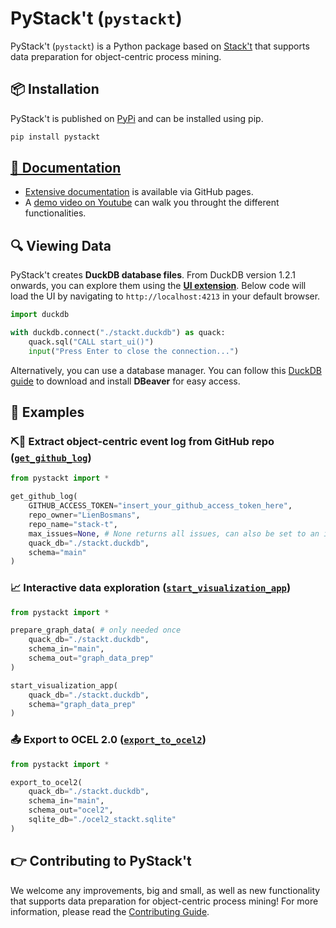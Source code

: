 # PyStack't (`pystackt`)
PyStack't (`pystackt`) is a Python package based on [Stack't](https://github.com/LienBosmans/stack-t) that supports data preparation for object-centric process mining.


## 📦 Installation  
PyStack't is published on [PyPi](https://pypi.org/project/pystackt/) and can be installed using pip.  

```sh
pip install pystackt
```

## [📖 Documentation](https://lienbosmans.github.io/pystackt/)

-   [Extensive documentation](https://lienbosmans.github.io/pystackt/) is available via GitHub pages. 
-   A [demo video on Youtube](https://youtu.be/AS8wI90wRM8) can walk you throught the different functionalities.

## 🔍 Viewing Data  
PyStack't creates **DuckDB database files**. From DuckDB version 1.2.1 onwards, you can explore them using the [**UI extension**](https://duckdb.org/docs/stable/extensions/ui.html). Below code will load the UI by navigating to `http://localhost:4213` in your default browser.

```python
import duckdb

with duckdb.connect("./stackt.duckdb") as quack:
    quack.sql("CALL start_ui()")
    input("Press Enter to close the connection...")
```

Alternatively, you can use a database manager. You can follow this [DuckDB guide](https://duckdb.org/docs/guides/sql_editors/dbeaver.html) to download and install **DBeaver** for easy access.


## 📝 Examples

### ⛏️🐙 Extract object-centric event log from GitHub repo ([`get_github_log`](https://lienbosmans.github.io/pystackt/extract/get_github_log.html))
```python
from pystackt import *

get_github_log(
    GITHUB_ACCESS_TOKEN="insert_your_github_access_token_here",
    repo_owner="LienBosmans",
    repo_name="stack-t",
    max_issues=None, # None returns all issues, can also be set to an integer to extract a limited data set
    quack_db="./stackt.duckdb",
    schema="main"
)
```

### 📈 Interactive data exploration ([`start_visualization_app`](https://lienbosmans.github.io/pystackt/exploration/interactive_data_visualization_app.html))

```python
from pystackt import *

prepare_graph_data( # only needed once
    quack_db="./stackt.duckdb",
    schema_in="main",
    schema_out="graph_data_prep"
)

start_visualization_app(
    quack_db="./stackt.duckdb",
    schema="graph_data_prep"
)
```

### 📤 Export to OCEL 2.0 ([`export_to_ocel2`](https://lienbosmans.github.io/pystackt/export/export_to_ocel2.html))
```python
from pystackt import *

export_to_ocel2(
    quack_db="./stackt.duckdb",
    schema_in="main",
    schema_out="ocel2",
    sqlite_db="./ocel2_stackt.sqlite"
)
```

## 👉 Contributing to PyStack't

We welcome any improvements, big and small, as well as new functionality that supports data preparation for object-centric process mining! For more information, please read the [Contributing Guide](/CONTRIBUTING.md).
